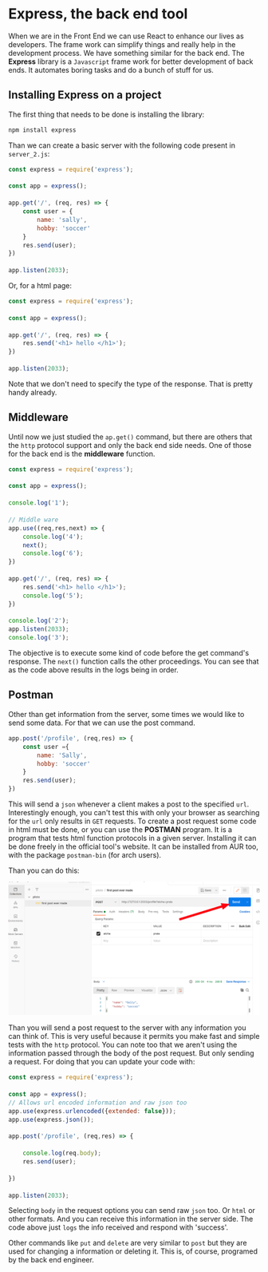 # Express, the back end tool
When we are in the Front End we can use React to enhance our lives as developers. The frame work can simplify things and really help in the development process. We have something similar for the back end. The **Express** library is a `Javascript` frame work for better development of back ends. It automates boring tasks and do a bunch of stuff for us.

## Installing Express on a project
The first thing that needs to be done is installing the library:

```bash
npm install express
```

Than we can create a basic server with the following code present in `server_2.js`:

```javascript
const express = require('express');

const app = express();

app.get('/', (req, res) => {
	const user = {
		name: 'sally',
		hobby: 'soccer'
	}
	res.send(user);
})

app.listen(2033);
```

Or, for a html page:

```javascript
const express = require('express');

const app = express();

app.get('/', (req, res) => {
	res.send('<h1> hello </h1>');
})

app.listen(2033);
```
Note that we don't need to specify the type of the response. That is pretty handy already.

## Middleware
Until now we just studied the `ap.get()` command, but there are others that the `http` protocol support and only the back end side needs.
One of those for the back end is the **middleware** function.

```javascript
const express = require('express');

const app = express();

console.log('1');

// Middle ware
app.use((req,res,next) => {
	console.log('4');
	next();
	console.log('6');
})

app.get('/', (req, res) => {
	res.send('<h1> hello </h1>');
	console.log('5');
})

console.log('2');
app.listen(2033);
console.log('3');
```
The objective is to execute some kind of code before the get command's response. The `next()` function calls the other proceedings. You can see that as the code above results in the logs being in order.

## Postman
Other than get information from the server, some times we would like to send some data. For that we can use the post command.
```javascript
app.post('/profile', (req,res) => {
	const user ={
		name: 'Sally',
		hobby: 'soccer'
	}
	res.send(user);
})
```
This will send a `json` whenever a client makes a post to the specified `url`. Interestingly enough, you can't test this with only your browser as searching for the `url` only results in `GET` requests. To create a post request some code in html must be done, or you can use the **POSTMAN** program. It is a program that tests html function protocols in a given server. Installing it can be done freely in the official tool's website. It can be installed from AUR too, with the package `postman-bin` (for arch users).

Than you can do this:

![](estructured/programming/webdev/backend/node_js/image_1.png)

Than you will send a post request to the server with any information you can think of. This is very useful because it permits you make fast and simple tests with the `http` protocol. You can note too that we aren't using the information passed through the body of the post request. But only sending a request. For doing that you can update your code with:


```javascript
const express = require('express');

const app = express();
// Allows url encoded information and raw json too
app.use(express.urlencoded({extended: false}));
app.use(express.json());

app.post('/profile', (req,res) => {
	
	console.log(req.body);
	res.send(user);

})

app.listen(2033);
```

Selecting `body` in the request options you can send raw `json` too. Or `html` or other formats. And you can receive this information in the server side. The code above just `logs` the info received and respond with 'success'.

Other commands like `put` and `delete` are very similar to `post` but they are used for changing a information or deleting it. This is, of course, programed by the back end engineer.

